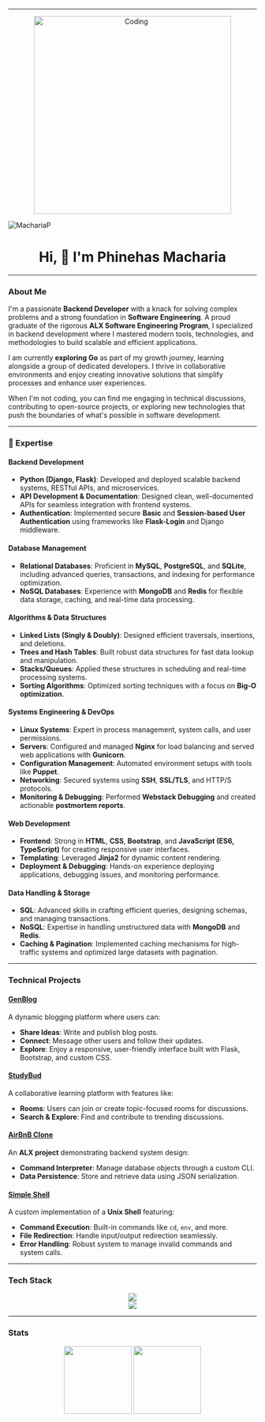 ----------

<div align="center"> <img alt="Coding" width="400" src="https://cdn.dribbble.com/users/1162077/screenshots/3848914/programmer.gif"> <p align="left"><img src="https://komarev.com/ghpvc/?username=MachariaP&label=Profile%20views&color=0e75b6&style=flat" alt="MachariaP" /></p> </div> <div> <h1 align="center">Hi, 👋 I'm Phinehas Macharia</h1> </div>

----------

### About Me

I'm a passionate **Backend Developer** with a knack for solving complex problems and a strong foundation in **Software Engineering**. A proud graduate of the rigorous **ALX Software Engineering Program**, I specialized in backend development where I mastered modern tools, technologies, and methodologies to build scalable and efficient applications.

I am currently **exploring Go** as part of my growth journey, learning alongside a group of dedicated developers. I thrive in collaborative environments and enjoy creating innovative solutions that simplify processes and enhance user experiences.

When I'm not coding, you can find me engaging in technical discussions, contributing to open-source projects, or exploring new technologies that push the boundaries of what's possible in software development.

----------

### 🚀 Expertise

#### Backend Development

-   **Python (Django, Flask)**: Developed and deployed scalable backend systems, RESTful APIs, and microservices.
-   **API Development & Documentation**: Designed clean, well-documented APIs for seamless integration with frontend systems.
-   **Authentication**: Implemented secure **Basic** and **Session-based User Authentication** using frameworks like **Flask-Login** and Django middleware.

#### Database Management

-   **Relational Databases**: Proficient in **MySQL**, **PostgreSQL**, and **SQLite**, including advanced queries, transactions, and indexing for performance optimization.
-   **NoSQL Databases**: Experience with **MongoDB** and **Redis** for flexible data storage, caching, and real-time data processing.

#### Algorithms & Data Structures

-   **Linked Lists (Singly & Doubly)**: Designed efficient traversals, insertions, and deletions.
-   **Trees and Hash Tables**: Built robust data structures for fast data lookup and manipulation.
-   **Stacks/Queues**: Applied these structures in scheduling and real-time processing systems.
-   **Sorting Algorithms**: Optimized sorting techniques with a focus on **Big-O optimization**.

#### Systems Engineering & DevOps

-   **Linux Systems**: Expert in process management, system calls, and user permissions.
-   **Servers**: Configured and managed **Nginx** for load balancing and served web applications with **Gunicorn**.
-   **Configuration Management**: Automated environment setups with tools like **Puppet**.
-   **Networking**: Secured systems using **SSH**, **SSL/TLS**, and HTTP/S protocols.
-   **Monitoring & Debugging**: Performed **Webstack Debugging** and created actionable **postmortem reports**.

#### Web Development

-   **Frontend**: Strong in **HTML**, **CSS**, **Bootstrap**, and **JavaScript (ES6, TypeScript)** for creating responsive user interfaces.
-   **Templating**: Leveraged **Jinja2** for dynamic content rendering.
-   **Deployment & Debugging**: Hands-on experience deploying applications, debugging issues, and monitoring performance.

#### Data Handling & Storage

-   **SQL**: Advanced skills in crafting efficient queries, designing schemas, and managing transactions.
-   **NoSQL**: Expertise in handling unstructured data with **MongoDB** and **Redis**.
-   **Caching & Pagination**: Implemented caching mechanisms for high-traffic systems and optimized large datasets with pagination.

----------

### Technical Projects

#### [**GenBlog**](https://github.com/MachariaP/genblog.git)

A dynamic blogging platform where users can:

-   **Share Ideas**: Write and publish blog posts.
-   **Connect**: Message other users and follow their updates.
-   **Explore**: Enjoy a responsive, user-friendly interface built with Flask, Bootstrap, and custom CSS.

#### [**StudyBud**](https://github.com/MachariaP/StudyBud)

A collaborative learning platform with features like:

-   **Rooms**: Users can join or create topic-focused rooms for discussions.
-   **Search & Explore**: Find and contribute to trending discussions.

#### [**AirBnB Clone**](https://github.com/MachariaP/AirBnB_clone.git)

An **ALX project** demonstrating backend system design:

-   **Command Interpreter**: Manage database objects through a custom CLI.
-   **Data Persistence**: Store and retrieve data using JSON serialization.

#### [**Simple Shell**](https://github.com/MachariaP/simple_shell.git)

A custom implementation of a **Unix Shell** featuring:

-   **Command Execution**: Built-in commands like `cd`, `env`, and more.
-   **File Redirection**: Handle input/output redirection seamlessly.
-   **Error Handling**: Robust system to manage invalid commands and system calls.

----------

### Tech Stack

<div align="center"> <img src="https://skillicons.dev/icons?i=c,typescript,python,js,css,react,html,bootstrap,express,django,flask" /> </div> <div align="center"> <img src="https://skillicons.dev/icons?i=nginx,mongodb,sqlite,mysql,postgres,redis,bash,linux,git,docker,postman" /> </div>

----------

### Stats

<div align="center"> <img height="137px" src="https://github-readme-stats.vercel.app/api?username=MachariaP&hide_title=true&hide_border=true&show_icons=true&include_all_commits=true&count_private=true&line_height=21&text_color=000&icon_color=000&bg_color=0,ea6161,ffc64d,fffc4d,52fa5a&theme=graywhite" /> <img height="137px" src="https://github-readme-stats.vercel.app/api/top-langs/?username=MachariaP&hide=html&hide_title=true&hide_border=true&layout=compact&langs_count=6&exclude_repo=comp426,Redventures-Movie-Quotes&text_color=000&icon_color=fff&bg_color=0,52fa5a,4dfcff,c64dff&theme=graywhite" /> </div>


